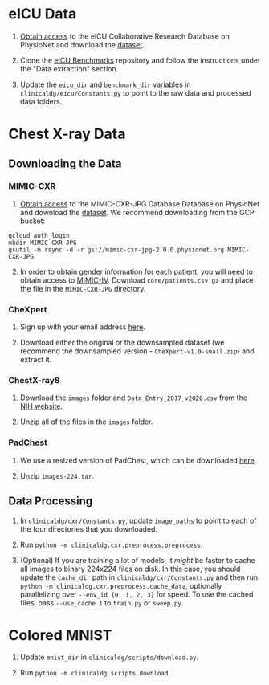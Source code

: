 # eICU Data

1. [Obtain access](https://eicu-crd.mit.edu/gettingstarted/access/) to the eICU Collaborative Research Database on PhysioNet and download the [dataset](https://physionet.org/content/eicu-crd/2.0/).


2. Clone the [eICU Benchmarks](https://github.com/mostafaalishahi/eICU_Benchmark) repository and follow the instructions under the "Data extraction" section.

3. Update the `eicu_dir` and `benchmark_dir` variables in `clinicaldg/eicu/Constants.py` to point to the raw data and processed data folders.

# Chest X-ray Data
## Downloading the Data
### MIMIC-CXR
1. [Obtain access](https://mimic-cxr.mit.edu/about/access/) to the MIMIC-CXR-JPG Database Database on PhysioNet and download the [dataset](https://physionet.org/content/mimic-cxr-jpg/2.0.0/). We recommend downloading from the GCP bucket:

```
gcloud auth login
mkdir MIMIC-CXR-JPG
gsutil -m rsync -d -r gs://mimic-cxr-jpg-2.0.0.physionet.org MIMIC-CXR-JPG
```

2. In order to obtain gender information for each patient, you will need to obtain access to [MIMIC-IV](https://physionet.org/content/mimiciv/0.4/). Download `core/patients.csv.gz` and place the file in the `MIMIC-CXR-JPG` directory.

### CheXpert
1. Sign up with your email address [here](https://stanfordmlgroup.github.io/competitions/chexpert/).

2. Download either the original or the downsampled dataset (we recommend the downsampled version - `CheXpert-v1.0-small.zip`) and extract it.


### ChestX-ray8

1. Download the `images` folder and `Data_Entry_2017_v2020.csv` from the [NIH website](https://nihcc.app.box.com/v/ChestXray-NIHCC).

2. Unzip all of the files in the `images` folder.



### PadChest

1. We use a resized version of PadChest, which can be downloaded [here](https://academictorrents.com/details/96ebb4f92b85929eadfb16761f310a6d04105797).

2. Unzip `images-224.tar`.


## Data Processing
1. In `clinicaldg/cxr/Constants.py`, update `image_paths` to point to each of the four directories that you downloaded.

2. Run `python -m clinicaldg.cxr.preprocess.preprocess`. 

3. (Optional) If you are training a lot of models, it _might_ be faster to cache all images to binary 224x224 files on disk. In this case, you should update the `cache_dir` path in `clinicaldg/cxr/Constants.py` and then run `python -m clinicaldg.cxr.preprocess.cache_data`, optionally parallelizing over `--env_id {0, 1, 2, 3}` for speed. To use the cached files, pass `--use_cache 1` to `train.py` or `sweep.py`.


# Colored MNIST

1. Update `mnist_dir` in `clinicaldg/scripts/download.py`.

2. Run `python -m clinicaldg.scripts.download`.